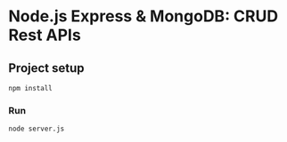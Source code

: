 # Node.js Express & MongoDB: CRUD Rest APIs
## Project setup
```
npm install
```

### Run
```
node server.js
```
